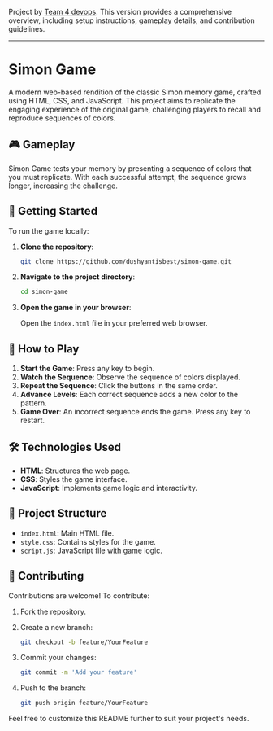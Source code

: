 Project by [Team 4 devops](https://github.com/dushyantisbest/simon-game). This version provides a comprehensive overview, including setup instructions, gameplay details, and contribution guidelines.

---

# Simon Game

A modern web-based rendition of the classic Simon memory game, crafted using HTML, CSS, and JavaScript. This project aims to replicate the engaging experience of the original game, challenging players to recall and reproduce sequences of colors.

## 🎮 Gameplay

Simon Game tests your memory by presenting a sequence of colors that you must replicate. With each successful attempt, the sequence grows longer, increasing the challenge.

## 🚀 Getting Started

To run the game locally:

1. **Clone the repository**:

   ```bash
   git clone https://github.com/dushyantisbest/simon-game.git
   ```

2. **Navigate to the project directory**:

   ```bash
   cd simon-game
   ```

3. **Open the game in your browser**:

   Open the `index.html` file in your preferred web browser.

## 🧠 How to Play

1. **Start the Game**: Press any key to begin.
2. **Watch the Sequence**: Observe the sequence of colors displayed.
3. **Repeat the Sequence**: Click the buttons in the same order.
4. **Advance Levels**: Each correct sequence adds a new color to the pattern.
5. **Game Over**: An incorrect sequence ends the game. Press any key to restart.

## 🛠️ Technologies Used

- **HTML**: Structures the web page.
- **CSS**: Styles the game interface.
- **JavaScript**: Implements game logic and interactivity.

## 📁 Project Structure

- `index.html`: Main HTML file.
- `style.css`: Contains styles for the game.
- `script.js`: JavaScript file with game logic.

## 🤝 Contributing

Contributions are welcome! To contribute:

1. Fork the repository.
2. Create a new branch:

   ```bash
   git checkout -b feature/YourFeature
   ```

3. Commit your changes:

   ```bash
   git commit -m 'Add your feature'
   ```

4. Push to the branch:

   ```bash
   git push origin feature/YourFeature
   ```



Feel free to customize this README further to suit your project's needs. 
